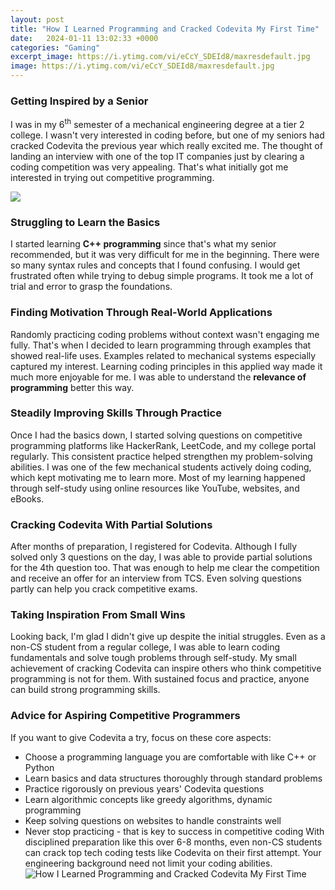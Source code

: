 ```yaml
---
layout: post
title: "How I Learned Programming and Cracked Codevita My First Time"
date:   2024-01-11 13:02:33 +0000
categories: "Gaming"
excerpt_image: https://i.ytimg.com/vi/eCcY_SDEId8/maxresdefault.jpg
image: https://i.ytimg.com/vi/eCcY_SDEId8/maxresdefault.jpg
---
```


### Getting Inspired by a Senior
I was in my 6<sup>th</sup> semester of a mechanical engineering degree at a tier 2 college. I wasn't very interested in coding before, but one of my seniors had cracked Codevita the previous year which really excited me. The thought of landing an interview with one of the top IT companies just by clearing a coding competition was very appealing. That's what initially got me interested in trying out competitive programming.  

![](https://2.bp.blogspot.com/-wr48heLBxjs/VGHb1fmPbPI/AAAAAAAACd8/hDZBasvvlKg/s1600/Codevita%2Bbanner-1.jpg)
### Struggling to Learn the Basics 
I started learning **C++ programming** since that's what my senior recommended, but it was very difficult for me in the beginning. There were so many syntax rules and concepts that I found confusing. I would get frustrated often while trying to debug simple programs. It took me a lot of trial and error to grasp the foundations. 
### Finding Motivation Through Real-World Applications
Randomly practicing coding problems without context wasn't engaging me fully. That's when I decided to learn programming through examples that showed real-life uses. Examples related to mechanical systems especially captured my interest. Learning coding principles in this applied way made it much more enjoyable for me. I was able to understand the **relevance of programming** better this way.
### Steadily Improving Skills Through Practice
Once I had the basics down, I started solving questions on competitive programming platforms like HackerRank, LeetCode, and my college portal regularly. This consistent practice helped strengthen my problem-solving abilities. I was one of the few mechanical students actively doing coding, which kept motivating me to learn more. Most of my learning happened through self-study using online resources like YouTube, websites, and eBooks. 
### Cracking Codevita With Partial Solutions
After months of preparation, I registered for Codevita. Although I fully solved only 3 questions on the day, I was able to provide partial solutions for the 4th question too. That was enough to help me clear the competition and receive an offer for an interview from TCS. Even solving questions partly can help you crack competitive exams.
### Taking Inspiration From Small Wins 
Looking back, I'm glad I didn't give up despite the initial struggles. Even as a non-CS student from a regular college, I was able to learn coding fundamentals and solve tough problems through self-study. My small achievement of cracking Codevita can inspire others who think competitive programming is not for them. With sustained focus and practice, anyone can build strong programming skills.
### Advice for Aspiring Competitive Programmers  
If you want to give Codevita a try, focus on these core aspects:
- Choose a programming language you are comfortable with like C++ or Python
- Learn basics and data structures thoroughly through standard problems 
- Practice rigorously on previous years' Codevita questions  
- Learn algorithmic concepts like greedy algorithms, dynamic programming
- Keep solving questions on websites to handle constraints well
- Never stop practicing - that is key to success in competitive coding
With disciplined preparation like this over 6-8 months, even non-CS students can crack top tech coding tests like Codevita on their first attempt. Your engineering background need not limit your coding abilities.
 ![How I Learned Programming and Cracked Codevita My First Time](https://i.ytimg.com/vi/eCcY_SDEId8/maxresdefault.jpg)